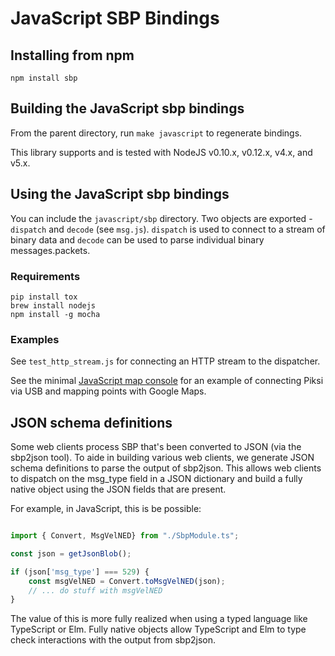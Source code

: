 # JavaScript SBP Bindings

## Installing from npm

`npm install sbp`

## Building the JavaScript sbp bindings

From the parent directory, run `make javascript` to regenerate bindings.

This library supports and is tested with NodeJS v0.10.x, v0.12.x, v4.x, and v5.x.

## Using the JavaScript sbp bindings
You can include the `javascript/sbp` directory. Two objects are exported - `dispatch` and `decode`
(see `msg.js`). `dispatch` is used to connect to a stream of binary data and `decode` can be used
to parse individual binary messages.packets.

### Requirements
```
pip install tox
brew install nodejs
npm install -g mocha
```

### Examples
See `test_http_stream.js` for connecting an HTTP stream to the dispatcher.

See the minimal [JavaScript map console](https://github.com/JoshuaGross/piksi-console) for an example of connecting Piksi via USB and mapping points with Google Maps.

## JSON schema definitions

Some web clients process SBP that's been converted to JSON (via the sbp2json
tool).  To aide in building various web clients, we generate JSON schema
definitions to parse the output of sbp2json. This allows web clients to
dispatch on the msg_type field in a JSON dictionary and build a fully native
object using the JSON fields that are present.

For example, in JavaScript, this is be possible:

```js

import { Convert, MsgVelNED} from "./SbpModule.ts";

const json = getJsonBlob();

if (json['msg_type'] === 529) {
    const msgVelNED = Convert.toMsgVelNED(json);
    // ... do stuff with msgVelNED
}
```

The value of this is more fully realized when using a typed language like
TypeScript or Elm.  Fully native objects allow TypeScript and Elm to
type check interactions with the output from sbp2json.
